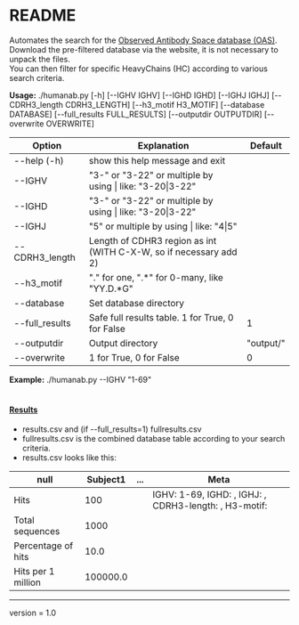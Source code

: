 # README

Automates the search for the [Observed Antibody Space database (OAS)](https://opig.stats.ox.ac.uk/webapps/oas/). <br/>
Download the pre-filtered database via the website, it is not necessary to unpack the files. <br/>
You can then filter for specific HeavyChains (HC) according to various search criteria. <br/>

**Usage:** ./humanab.py [-h] [--IGHV IGHV] [--IGHD IGHD] [--IGHJ IGHJ] [--CDRH3_length CDRH3_LENGTH] [--h3_motif H3_MOTIF] [--database DATABASE] [--full_results FULL_RESULTS] [--outputdir OUTPUTDIR] [--overwrite OVERWRITE] <br/>

| **Option**     | **Explanation**                                                   | **Default** |
|----------------|-------------------------------------------------------------------|-------------|
| --help (-h)    | show this help message and exit                                   |             |
| --IGHV         | "3-" or "3-22" or multiple by using \| like: "3-20\|3-22"         |             |
| --IGHD         | "3-" or "3-22" or multiple by using \| like: "3-20\|3-22"         |             |
| --IGHJ         | "5" or multiple by using \| like: "4\|5"                          |             |
| --CDRH3_length | Length of CDHR3 region as int (WITH C-X-W, so if necessary add 2) |             |
| --h3_motif     | "." for one, ".*" for 0-many, like "YY.D.*G"                      |             |
| --database     | Set database directory                                            |             |
| --full_results | Safe full results table. 1 for True, 0 for False                  | 1           |
| --outputdir    | Output directory                                                  | "output/"   |
| --overwrite    | 1 for True, 0 for False                                           | 0           |

**Example:** ./humanab.py --IGHV "1-69" <br/> <br/>


#### <u>Results</u>
- results.csv and (if --full_results=1) fullresults.csv <br/>
- fullresults.csv is the combined database table according to your search criteria. <br/>
- results.csv looks like this: <br/>

 **null**           | **Subject1** | **...** | **Meta**                                              
--------------------|--------------|---------|-------------------------------------------------------
 Hits               | 100          |         | IGHV: 1-69, IGHD: , IGHJ: , CDRH3-length: , H3-motif: 
 Total sequences    | 1000         |         |                                                       
 Percentage of hits | 10.0         |         |                                                       
 Hits per 1 million | 100000.0     |         |                                                       


---
version = 1.0
